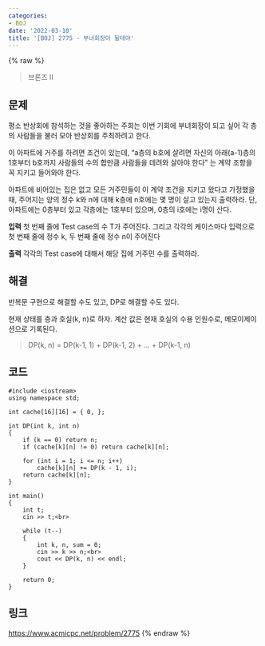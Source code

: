 ```yaml
---
categories:
- BOJ
date: '2022-03-10'
title: '[BOJ] 2775 - 부녀회장이 될테야'
---
```


{% raw %}
> 브론즈 II<br>

## 문제
평소 반상회에 참석하는 것을 좋아하는 주희는 이번 기회에 부녀회장이 되고 싶어 각 층의 사람들을 불러 모아 반상회를 주최하려고 한다.

이 아파트에 거주를 하려면 조건이 있는데, “a층의 b호에 살려면 자신의 아래(a-1)층의 1호부터 b호까지 사람들의 수의 합만큼 사람들을 데려와 살아야 한다” 는 계약 조항을 꼭 지키고 들어와야 한다.

아파트에 비어있는 집은 없고 모든 거주민들이 이 계약 조건을 지키고 왔다고 가정했을 때, 주어지는 양의 정수 k와 n에 대해 k층에 n호에는 몇 명이 살고 있는지 출력하라. 단, 아파트에는 0층부터 있고 각층에는 1호부터 있으며, 0층의 i호에는 i명이 산다.

**입력**
첫 번째 줄에 Test case의 수 T가 주어진다. 그리고 각각의 케이스마다 입력으로 첫 번째 줄에 정수 k, 두 번째 줄에 정수 n이 주어진다

**출력**
각각의 Test case에 대해서 해당 집에 거주민 수를 출력하라.

##  해결
반복문 구현으로 해결할 수도 있고, DP로 해결할 수도 있다.

현재 상태를 층과 호실(k, n)로 하자. 계산 값은 현재 호실의 수용 인원수로, 메모이제이션으로 기록된다.
> DP(k, n) = DP(k-1, 1) + DP(k-1, 2) + ... + DP(k-1, n)<br>

## 코드
```
#include <iostream>
using namespace std;

int cache[16][16] = { 0, };

int DP(int k, int n)
{
	if (k == 0) return n;
	if (cache[k][n] != 0) return cache[k][n];

	for (int i = 1; i <= n; i++)
		cache[k][n] += DP(k - 1, i);
	return cache[k][n];
}

int main()
{
	int t;
	cin >> t;<br>

	while (t--)
	{
		int k, n, sum = 0;
		cin >> k >> n;<br>
		cout << DP(k, n) << endl;
	}

	return 0;
}
```

## 링크
https://www.acmicpc.net/problem/2775
{% endraw %}